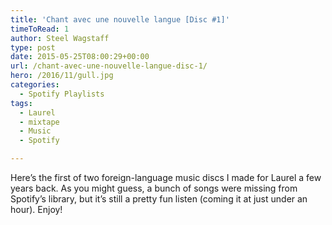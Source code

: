 ```yaml
---
title: 'Chant avec une nouvelle langue [Disc #1]'
timeToRead: 1 
author: Steel Wagstaff
type: post
date: 2015-05-25T08:00:29+00:00
url: /chant-avec-une-nouvelle-langue-disc-1/
hero: /2016/11/gull.jpg
categories:
  - Spotify Playlists
tags:
  - Laurel
  - mixtape
  - Music
  - Spotify

---
```

Here&#8217;s the first of two foreign-language music discs I made for Laurel a few years back. As you might guess, a bunch of songs were missing from Spotify&#8217;s library, but it&#8217;s still a pretty fun listen (coming it at just under an hour). Enjoy!